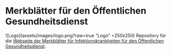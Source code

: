 # Merkblätter für den Öffentlichen Gesundheitsdienst
![Logo](assets/images/logo.png?raw=true "Logo" =250x250)
Repository für die [Webseite der Merkblätter für Infektionskrankheiten für den Öffentlichen Gesundheitsdienst](https://jakobschumacher.github.io/oegd_merkblaetter/).
